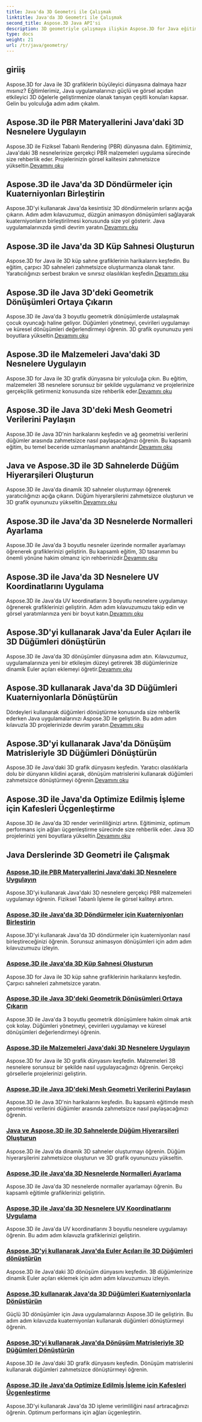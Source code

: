 ```yaml
---
title: Java'da 3D Geometri ile Çalışmak
linktitle: Java'da 3D Geometri ile Çalışmak
second_title: Aspose.3D Java API'si
description: 3D geometriyle çalışmaya ilişkin Aspose.3D for Java eğitimlerini keşfedin. PBR malzemeleri, kuaterniyon rotasyonları, küp sahneleri ve daha fazlasında uzmanlaşın. Java 3D grafiklerinizi yükseltin.
type: docs
weight: 21
url: /tr/java/geometry/
---
```

## giriiş
Aspose.3D for Java ile 3D grafiklerin büyüleyici dünyasına dalmaya hazır mısınız? Eğitimlerimiz, Java uygulamalarınızı güçlü ve görsel açıdan etkileyici 3D öğelerle geliştirmenize olanak tanıyan çeşitli konuları kapsar. Gelin bu yolculuğa adım adım çıkalım.

## Aspose.3D ile PBR Materyallerini Java'daki 3D Nesnelere Uygulayın

Aspose.3D ile Fiziksel Tabanlı Rendering (PBR) dünyasına dalın. Eğitimimiz, Java'daki 3B nesnelerinize gerçekçi PBR malzemeleri uygulama sürecinde size rehberlik eder. Projelerinizin görsel kalitesini zahmetsizce yükseltin.[Devamını oku](./apply-pbr-materials-to-objects/)

## Aspose.3D ile Java'da 3D Döndürmeler için Kuaterniyonları Birleştirin

 Aspose.3D'yi kullanarak Java'da kesintisiz 3D döndürmelerin sırlarını açığa çıkarın. Adım adım kılavuzumuz, düzgün animasyon dönüşümleri sağlayarak kuaterniyonların birleştirilmesi konusunda size yol gösterir. Java uygulamalarınızda şimdi devrim yaratın.[Devamını oku](./concatenate-quaternions-for-3d-rotations/)

## Aspose.3D ile Java'da 3D Küp Sahnesi Oluşturun

 Aspose.3D for Java ile 3D küp sahne grafiklerinin harikalarını keşfedin. Bu eğitim, çarpıcı 3D sahneleri zahmetsizce oluşturmanıza olanak tanır. Yaratıcılığınızı serbest bırakın ve sınırsız olasılıkları keşfedin.[Devamını oku](./create-3d-cube-scene/)

## Aspose.3D ile Java 3D'deki Geometrik Dönüşümleri Ortaya Çıkarın

Aspose.3D ile Java'da 3 boyutlu geometrik dönüşümlerde ustalaşmak çocuk oyuncağı haline geliyor. Düğümleri yönetmeyi, çevirileri uygulamayı ve küresel dönüşümleri değerlendirmeyi öğrenin. 3D grafik oyununuzu yeni boyutlara yükseltin.[Devamını oku](./expose-geometric-transformations/)

## Aspose.3D ile Malzemeleri Java'daki 3D Nesnelere Uygulayın

 Aspose.3D for Java ile 3D grafik dünyasına bir yolculuğa çıkın. Bu eğitim, malzemeleri 3B nesnelere sorunsuz bir şekilde uygulamanız ve projelerinize gerçekçilik getirmeniz konusunda size rehberlik eder.[Devamını oku](./apply-materials-to-3d-objects/)

## Aspose.3D ile Java 3D'deki Mesh Geometri Verilerini Paylaşın

 Aspose.3D ile Java 3D'nin harikalarını keşfedin ve ağ geometrisi verilerini düğümler arasında zahmetsizce nasıl paylaşacağınızı öğrenin. Bu kapsamlı eğitim, bu temel beceride uzmanlaşmanın anahtarıdır.[Devamını oku](./share-mesh-geometry-data/)

## Java ve Aspose.3D ile 3D Sahnelerde Düğüm Hiyerarşileri Oluşturun

 Aspose.3D ile Java'da dinamik 3D sahneler oluşturmayı öğrenerek yaratıcılığınızı açığa çıkarın. Düğüm hiyerarşilerini zahmetsizce oluşturun ve 3D grafik oyununuzu yükseltin.[Devamını oku](./build-node-hierarchies/)

## Aspose.3D ile Java'da 3D Nesnelerde Normalleri Ayarlama

Aspose.3D ile Java'da 3 boyutlu nesneler üzerinde normaller ayarlamayı öğrenerek grafiklerinizi geliştirin. Bu kapsamlı eğitim, 3D tasarımın bu önemli yönüne hakim olmanız için rehberinizdir.[Devamını oku](./set-up-normals-on-3d-objects/)

## Aspose.3D ile Java'da 3D Nesnelere UV Koordinatlarını Uygulama

 Aspose.3D ile Java'da UV koordinatlarını 3 boyutlu nesnelere uygulamayı öğrenerek grafiklerinizi geliştirin. Adım adım kılavuzumuzu takip edin ve görsel yaratımlarınıza yeni bir boyut katın.[Devamını oku](./apply-uv-coordinates-to-3d-objects/)

## Aspose.3D'yi kullanarak Java'da Euler Açıları ile 3D Düğümleri dönüştürün

 Aspose.3D ile Java'da 3D dönüşümler dünyasına adım atın. Kılavuzumuz, uygulamalarınıza yeni bir etkileşim düzeyi getirerek 3B düğümlerinize dinamik Euler açıları eklemeyi öğretir.[Devamını oku](./transform-3d-nodes-with-euler-angles/)

## Aspose.3D kullanarak Java'da 3D Düğümleri Kuaterniyonlarla Dönüştürün

 Dördeyleri kullanarak düğümleri dönüştürme konusunda size rehberlik ederken Java uygulamalarınızı Aspose.3D ile geliştirin. Bu adım adım kılavuzla 3D projelerinizde devrim yaratın.[Devamını oku](./transform-3d-nodes-with-quaternions/)

## Aspose.3D'yi kullanarak Java'da Dönüşüm Matrisleriyle 3D Düğümleri Dönüştürün

Aspose.3D ile Java'daki 3D grafik dünyasını keşfedin. Yaratıcı olasılıklarla dolu bir dünyanın kilidini açarak, dönüşüm matrislerini kullanarak düğümleri zahmetsizce dönüştürmeyi öğrenin.[Devamını oku](./transform-3d-nodes-with-matrices/)

## Aspose.3D ile Java'da Optimize Edilmiş İşleme için Kafesleri Üçgenleştirme

 Aspose.3D ile Java'da 3D render verimliliğinizi artırın. Eğitimimiz, optimum performans için ağları üçgenleştirme sürecinde size rehberlik eder. Java 3D projelerinizi yeni boyutlara yükseltin.[Devamını oku](./triangulate-meshes-for-optimized-rendering/)

## Java Derslerinde 3D Geometri ile Çalışmak
### [Aspose.3D ile PBR Materyallerini Java'daki 3D Nesnelere Uygulayın](./apply-pbr-materials-to-objects/)
Aspose.3D'yi kullanarak Java'daki 3D nesnelere gerçekçi PBR malzemeleri uygulamayı öğrenin. Fiziksel Tabanlı İşleme ile görsel kaliteyi artırın.
### [Aspose.3D ile Java'da 3D Döndürmeler için Kuaterniyonları Birleştirin](./concatenate-quaternions-for-3d-rotations/)
Aspose.3D'yi kullanarak Java'da 3D döndürmeler için kuaterniyonları nasıl birleştireceğinizi öğrenin. Sorunsuz animasyon dönüşümleri için adım adım kılavuzumuzu izleyin.
### [Aspose.3D ile Java'da 3D Küp Sahnesi Oluşturun](./create-3d-cube-scene/)
Aspose.3D for Java ile 3D küp sahne grafiklerinin harikalarını keşfedin. Çarpıcı sahneleri zahmetsizce yaratın.
### [Aspose.3D ile Java 3D'deki Geometrik Dönüşümleri Ortaya Çıkarın](./expose-geometric-transformations/)
Aspose.3D ile Java'da 3 boyutlu geometrik dönüşümlere hakim olmak artık çok kolay. Düğümleri yönetmeyi, çevirileri uygulamayı ve küresel dönüşümleri değerlendirmeyi öğrenin.
### [Aspose.3D ile Malzemeleri Java'daki 3D Nesnelere Uygulayın](./apply-materials-to-3d-objects/)
Aspose.3D for Java ile 3D grafik dünyasını keşfedin. Malzemeleri 3B nesnelere sorunsuz bir şekilde nasıl uygulayacağınızı öğrenin. Gerçekçi görsellerle projelerinizi geliştirin.
### [Aspose.3D ile Java 3D'deki Mesh Geometri Verilerini Paylaşın](./share-mesh-geometry-data/)
Aspose.3D ile Java 3D'nin harikalarını keşfedin. Bu kapsamlı eğitimde mesh geometrisi verilerini düğümler arasında zahmetsizce nasıl paylaşacağınızı öğrenin.
### [Java ve Aspose.3D ile 3D Sahnelerde Düğüm Hiyerarşileri Oluşturun](./build-node-hierarchies/)
Aspose.3D ile Java'da dinamik 3D sahneler oluşturmayı öğrenin. Düğüm hiyerarşilerini zahmetsizce oluşturun ve 3D grafik oyununuzu yükseltin.
### [Aspose.3D ile Java'da 3D Nesnelerde Normalleri Ayarlama](./set-up-normals-on-3d-objects/)
Aspose.3D ile Java'da 3D nesnelerde normaller ayarlamayı öğrenin. Bu kapsamlı eğitimle grafiklerinizi geliştirin.
### [Aspose.3D ile Java'da 3D Nesnelere UV Koordinatlarını Uygulama](./apply-uv-coordinates-to-3d-objects/)
Aspose.3D ile Java'da UV koordinatlarını 3 boyutlu nesnelere uygulamayı öğrenin. Bu adım adım kılavuzla grafiklerinizi geliştirin.
### [Aspose.3D'yi kullanarak Java'da Euler Açıları ile 3D Düğümleri dönüştürün](./transform-3d-nodes-with-euler-angles/)
Aspose.3D ile Java'daki 3D dönüşüm dünyasını keşfedin. 3B düğümlerinize dinamik Euler açıları eklemek için adım adım kılavuzumuzu izleyin.
### [Aspose.3D kullanarak Java'da 3D Düğümleri Kuaterniyonlarla Dönüştürün](./transform-3d-nodes-with-quaternions/)
Güçlü 3D dönüşümler için Java uygulamalarınızı Aspose.3D ile geliştirin. Bu adım adım kılavuzda kuaterniyonları kullanarak düğümleri dönüştürmeyi öğrenin.
### [Aspose.3D'yi kullanarak Java'da Dönüşüm Matrisleriyle 3D Düğümleri Dönüştürün](./transform-3d-nodes-with-matrices/)
Aspose.3D ile Java'daki 3D grafik dünyasını keşfedin. Dönüşüm matrislerini kullanarak düğümleri zahmetsizce dönüştürmeyi öğrenin.
### [Aspose.3D ile Java'da Optimize Edilmiş İşleme için Kafesleri Üçgenleştirme](./triangulate-meshes-for-optimized-rendering/)
Aspose.3D'yi kullanarak Java'da 3D işleme verimliliğini nasıl artıracağınızı öğrenin. Optimum performans için ağları üçgenleştirin.